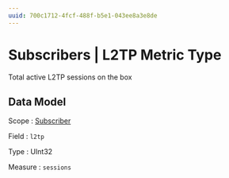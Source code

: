 ```yaml
---
uuid: 700c1712-4fcf-488f-b5e1-043ee8a3e8de
---
```

# Subscribers | L2TP Metric Type

Total active L2TP sessions on the box

## Data Model

Scope
: [Subscriber](../metric-scopes-reference/subscriber.md)

Field
: `l2tp`

Type
: UInt32

Measure
: `sessions`
